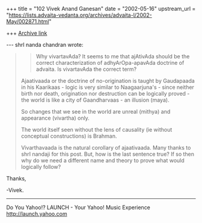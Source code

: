 +++
title = "102 Vivek Anand Ganesan"
date = "2002-05-16"
upstream_url = "https://lists.advaita-vedanta.org/archives/advaita-l/2002-May/002871.html"

+++
[Archive link](https://lists.advaita-vedanta.org/archives/advaita-l/2002-May/002871.html)

--- shrI nanda chandran <vpcnk at HOTMAIL.COM> wrote:
> >Why vivartavAda? It seems to me that ajAtivAda should be
> >the correct characterization of adhyArOpa-apavAda
> >doctrine of advaita. Is vivartavAda the correct term?
>
> Ajaativaada or the doctrine of no-origination is taught
> by Gaudapaada in his
> Kaarikaas - logic is very similar to Naagaarjuna's -
> since neither birth nor
> death, origination nor destruction can be logically
> proved - the world is
> like a city of Gaandharvaas - an illusion (maya).
>
> So changes that we see in the world are unreal (mithya)
> and appearance
> (vivartha) only.
>
> The world itself seen without the lens of causality (ie
> without conceptual
> constructions) is Brahman.
>
> Vivarthavaada is the natural corollary of ajaativaada.
Many thanks to shrI nandaji for this post. But, how is the
last sentence true? If so then why do we need a different
name and theory to prove what would logically follow?

Thanks,

-Vivek.


__________________________________________________
Do You Yahoo!?
LAUNCH - Your Yahoo! Music Experience
http://launch.yahoo.com

